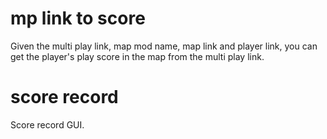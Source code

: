 # mp link to score  
Given the multi play link, map mod name, map link and player link, you can get the player's play score in the map from the multi play link.
# score record
Score record GUI.
